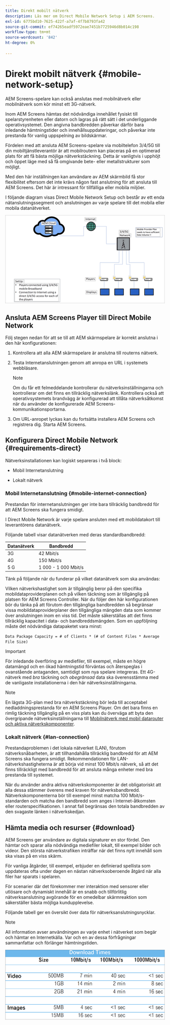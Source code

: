 ```yaml
---
title: Direkt mobilt nätverk
description: Läs mer om Direct Mobile Network Setup i AEM Screens.
exl-id: 6775bd10-7625-422f-a7af-4f7b8793fa42
source-git-commit: ef74265eadf5972eae7451b7725946d8b014c198
workflow-type: tm+mt
source-wordcount: '842'
ht-degree: 0%

---
```


# Direkt mobilt nätverk {#mobile-network-setup}

AEM Screens-spelare kan också anslutas med mobilnätverk eller mobilnätverk som kör minst ett 3G-nätverk.

Inom AEM Screens hämtas det nödvändiga innehållet fysiskt till spelarstyrenheten eller datorn och lagras på rätt sätt i det underliggande operativsystemet. Den angivna bandbredden påverkar därför bara inledande hämtningstider och innehållsuppdateringar, och påverkar inte prestanda för vanlig uppspelning av bildskärmar.

Fördelen med att ansluta AEM Screens-spelare via mobiltelefon 3/4/5G till din mobiltjänstleverantör är att mobilroutern kan placeras på en optimerad plats för att få bästa möjliga nätverkstäckning. Detta är vanligtvis i upphöjt och öppet läge med så få omgivande bete- eller metallstrukturer som möjligt.

Med den här inställningen kan användare av AEM skärmbild få stor flexibilitet eftersom det inte krävs någon fast anslutning för att ansluta till AEM Screens. Det här är intressant för tillfälliga eller mobila miljöer.

I följande diagram visas Direct Mobile Network Setup och består av ett enda nätanslutningssegment och anslutningen av varje spelare till det mobila eller mobila datanätverket.

![](/help/using/assets/direct-mobile-1.png)

## Ansluta AEM Screens Player till Direct Mobile Network

Följ stegen nedan för att se till att AEM skärmspelare är korrekt anslutna i den här konfigurationen:

1. Kontrollera att alla AEM skärmspelare är anslutna till routerns nätverk.

1. Testa Internetanslutningen genom att anropa en URL i systemets webbläsare.

   >[!NOTE]
   >Om du får ett felmeddelande kontrollerar du nätverksinställningarna och kontrollerar om det finns en tillräcklig nätverkslänk. Kontrollera också att operativsystemets brandvägg är konfigurerad att tillåta nätverksåtkomst när du använder de konfigurerade AEM Screens-kommunikationsportarna.

1. Om URL-anropet lyckas kan du fortsätta installera AEM Screens och registrera dig. Starta AEM Screens.

## Konfigurera Direct Mobile Network {#requirements-direct}

Nätverksinstallationen kan logiskt separeras i två block:

* Mobil Internetanslutning

* Lokalt nätverk

### Mobil Internetanslutning {#mobile-internet-connection}

Prestandan för internetanslutningen ger inte bara tillräcklig bandbredd för att AEM Screens ska fungera smidigt.

I Direct Mobile Network är varje spelare ansluten med ett mobildatakort till leverantörens datanätverk.

Följande tabell visar datanätverken med deras standardbandbredd:

| Datanätverk | Bandbredd |
|--- |--- |
| 3G | 42 Mbit/s |
| 4G | 150 Mbit/s |
| 5 G | 1 000 - 1 000 Mbit/s |

Tänk på följande när du funderar på vilket datanätverk som ska användas:

Vilken nätverkshastighet som är tillgänglig beror på den specifika mobildataproviderplanen och på vilken täckning som är tillgänglig på platsen för AEM Screens Controller.
När du följer den här konfigurationen bör du tänka på att förutom den tillgängliga bandbredden så begränsar vissa mobildataproviderplaner den tillgängliga mängden data som kommer över anslutningen inom en viss tid. Det måste säkerställas att det finns tillräcklig kapacitet i data- och bandbreddsmängden.
Som en uppföljning måste det nödvändiga datapaketet vara minst:

`Data Package Capacity = # of Clients * (# of Content Files * Average File Size)`


>[!IMPORTANT]
>För inledande överföring av mediefiler, till exempel, måste en högre datamängd och en ökad hämtningstid förväntas och återspeglas i ovanstående antaganden, samtidigt som nya spelare integreras. Ett 4G-nätverk med *bra* täckning och *obegränsad* data ska överensstämma med de vanligaste installationerna i den här nätverksinställningarna.

>[!NOTE]
>En lägsta 3G-plan med bra nätverkstäckning bör leda till acceptabel nedladdningsprestanda för en AEM Screens Player. Om det bara finns en rimlig täckning tillgänglig på en viss plats kan du överväga att byta den övergripande nätverksinställningarna till [Mobilnätverk med mobil datarouter och aktiva nätverkskomponenter](/help/using/mobile-network-router.md).


### Lokalt nätverk {#lan-connection}

Prestandaproblemen i det lokala nätverket (LAN), förutom nätverksnåbarheten, är att tillhandahålla tillräcklig bandbredd för att AEM Screens ska fungera smidigt. Rekommendationen för LAN-nätverkshastigheterna är att börja vid minst 100 Mbit/s nätverk, så att det finns tillräckligt med bandbredd för att ansluta många enheter med bra prestanda till systemet.

När du använder andra aktiva nätverkskomponenter är det obligatoriskt att alla dessa stämmer överens med kraven för nätverksbandbredd. Nätverkskomponenterna bör till exempel minst matcha 100 Mbit/s-standarden och matcha den bandbredd som anges i Internet-åtkomsten eller routerspecifikationen. I annat fall begränsas den totala bandbredden av den svagaste länken i nätverkskedjan.

## Hämta media och resurser {#download}

AEM Screens ger användare av digitala signaturer en stor fördel. Den hämtar och sparar alla nödvändiga mediefiler lokalt, till exempel bilder och videor. Den största nätverkstrafiken inträffar när det finns nytt innehåll som ska visas på en viss skärm.

För vanliga åtgärder, till exempel, erbjuder en definierad spellista som uppdateras ofta under dagen en nästan nätverksoberoende åtgärd när alla filer har sparats i spelaren.

För scenarier där det förekommer mer interaktion med sensorer eller utlösare och dynamiskt innehåll är en snabb och tillförlitlig nätverksanslutning avgörande för en omedelbar skärmreaktion som säkerställer bästa möjliga kundupplevelse.

Följande tabell ger en översikt över data för nätverksanslutningsnycklar.

>[!NOTE]
>
>All information avser användningen av varje enhet i nätverket som begär och hämtar en Internetkälla. Var och en av dessa förfrågningar sammanfattar och förlänger hämtningstiden.

![](/help/using/assets/download-times-mobile.png)
